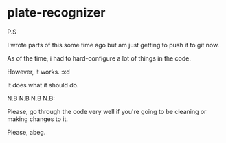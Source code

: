 # plate-recognizer

P.S

I wrote parts of this some time ago but am just getting to push it to git now.

As of the time, i had to hard-configure a lot of things in the code.

However, it works. :xd

It does what it should do.

N.B N.B N.B N.B:

Please, go through the code very well if you're going to be cleaning or making changes to it.

Please, abeg.
